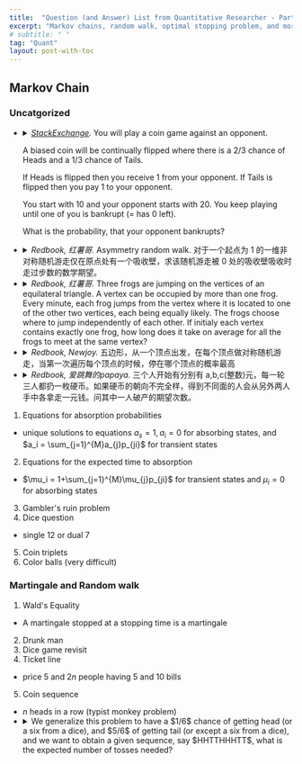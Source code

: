 ```yaml
---
title:  "Question (and Answer) List from Quantitative Researcher - Part 3. Markov Chains"
excerpt: "Markov chains, random walk, optimal stopping problem, and more"
# subtitle: " "
tag: "Quant"
layout: post-with-toc
---
```


<!-- template

- <details><summary><cite>Redbook, 爱跳舞的papaya.</cite>
  ...
  </summary>
  ...
  </details>

-->

## Markov Chain

### Uncatgorized


- <details><summary><cite><a href="https://math.stackexchange.com/questions/4634542/probability-of-winning-coin-game">StackExchange</a>.</cite>
  You will play a coin game against an opponent.

  A biased coin will be continually flipped where there is a $2/3$ chance of Heads and a $1/3$ chance of Tails.

  If Heads is flipped then you receive $1$ from your opponent. If Tails is flipped then you pay $1$ to your opponent.

  You start with $10$ and your opponent starts with $20$. You keep playing until one of you is bankrupt (= has $0$ left).

  What is the probability, that your opponent bankrupts?
  </summary>
  One way we may comupte by the Markov chains. Denote $a_x$ the probability of winning the game starting with $x$ dollars ($x=10$ here). We have $3a_{x} = 2a_{x+1} + a_{x-1}$, with boundary condition $a_{30}=1, a_0 = 0$. This soon gives us $b_k = a_k - a_{k-1}$ is a geometric series. The probability of wining is $a_{10} = \sum_{k=1}^{10}b_k$ and we may use the fact $\sum_{k=1}^{30}b_k = 1$ and the sum for first $10$, middle $10$, and last $10$ being $1:2^{-10}:2^{-20}$.

  Another solution using martingale can be used as well,
  See [Wikipedia](https://en.wikipedia.org/wiki/Gambler%27s_ruin#Unfair_coin_flipping). The chance is more than $99.9\%$.

  And here we summarize the asymmetric simple random walk (See Durrett, R., Probability: Theory and Examples, p.260).

  Staring from $S_0=0$, with probability $p \gt 1/2$ we add $1$ and with probability $q\triangleq 1-p$ we substract $-1$. Denote the cumulated sum of the random walk as $S_n$, and first visit time $T_z = \inf(n: S_n=z)$. Assume boundary $a, b \gt 0$.
  - Martingale is $\varphi(S_n) = (q/p)^{S_n}$.
  - Two-sided boundary $[-a, b]$,
    $$\mathbb P(T_{-a} \lt T_{b}) = (\varphi(b)-\varphi(0)) / (\varphi(b)-\varphi(-a)),$$
    $$\mathbb P(T_{b} \lt T_{-a}) = (\varphi(0)-\varphi(-a)) / (\varphi(b)-\varphi(-a)).$$
  - Single-sided boundary $[-a, +\infty)$,
    $$\mathbb P(T_{-a} \lt +\infty) = (q/p)^{a}.$$
  - Single-sided boundary $(-\infty, b]$, probability of hitting $b$ is $1$ and expected hitting time is $\mathbb E T_b = b/(2p-1)$.
  </details>



- <details><summary><cite>Redbook, 红薯哥.</cite>
  Asymmetry random walk. 对于一个起点为 1 的一维非对称随机游走仅在原点处有一个吸收壁，求该随机游走被 0 处的吸收壁吸收时走过步数的数学期望。
  </summary>
  ...
  </details>

- <details><summary><cite>Redbook, 红薯哥.</cite>
  Three frogs are jumping on the vertices of an equilateral triangle. A vertex can be occupied by more than one frog. Every minute, each frog jumps from the vertex where it is located to one of the other two vertices, each being equally likely. The frogs choose where to jump independently of each other. If initialy each vertex contains exactly one frog, how long does it take on average for all the frogs to meet at the same vertex?
  </summary>
  ...
  </details>

- <details><summary><cite>Redbook, Newjoy.</cite>
  五边形，从一个顶点出发，在每个顶点做对称随机游走，当第一次遍历每个顶点的时候，停在哪个顶点的概率最高
  </summary>
  We can do this question for a general $n$, based on the fact, on a discrete symmetric 1D unit step size random walk starting at origin, the probability of reaching $\alpha$ before hitting $-\beta$ is $\beta / (\alpha+\beta)$, $\alpha,\beta\in\mathbb Z^+$.
  Assume we have labeled the vertices as $0, \dots, n-1$ and we shall cut one of the edge to get back to the 1D symmetric random walk problem.
  So the probability of reaching $k$ as the final position is equivalent to having visited $1, \dots, k-1, k+1, \dots, n-1$.
  We separate the question into visiting $k+1$ being the second last vertex and visiting $k-1$ being the second last vertex.
  For the first one, assume we cut the path between $k$ and $k+1$. Now the sequence is $k+1, k+2, \dots, n-1, 0, 1, \dots, k-1, k$.
  The probability of stopped at $k+1$ before visiting $k-1$ is $(k-1)/(n-2)$. Meanwhile, the probability of stopped at $k+1$ before visiting $k$ is $k/(n-1)$.
  Thus, the probability of stopped at $k+1$ before visiting $k$ but visited $k-1$ is $k/(n-1) - (k-1)/(n-2) = (n-k-1)/(n-1)(n-2)$.
  Similarly, we cut the path between $k-1$ and $k$. Now the sequence is $k, k+1, \dots, n-1, 0, 1, \dots, k-1$.
  The probability of stopped at $k-1$ before visiting $k+1$ is $(n-k-1)/(n-2)$. Meanwhile, the probability of stopped at $k-1$ before visiting $k$ is $(n-k)/(n-1)$.
  Thus, the probability of stopped at $k-1$ before visiting $k$ but visited $k+1$ is $(n-k)/(n-1) - (n-k-1)/(n-2) = (k-1)/(n-1)(n-2)$.
  Thus, the probability for stopping at $k$ is the sum, $1/(n-1)$ for all $k$.
  </details>



- <details><summary><cite>Redbook, 爱跳舞的papaya.</cite>
  三个人开始有分别有 a,b,c(整数)元，每一轮三人都扔一枚硬币。如果硬币的朝向不完全样，得到不同面的人会从另外两人手中各拿走一元钱。问其中一人破产的期望次数。
  </summary>
  martingale, ost
  </details>



1. Equations for absorption probabilities
  - unique solutions to equations $a_s = 1, a_i = 0$ for absorbing states, and $a_i = \sum_{j=1}^{M}a_{j}p_{ji}$ for transient states
2. Equations for the expected time to absorption
  - $\mu_i = 1+\sum_{j=1}^{M}\mu_{j}p_{ji}$ for transient states and $\mu_i = 0$ for absorbing states
3. Gambler's ruin problem
4. Dice question
  - single 12 or dual 7
5. Coin triplets
6. Color balls (very difficult)

### Martingale and Random walk

1. Wald's Equality
  - A martingale stopped at a stopping time is a martingale
2. Drunk man
3. Dice game revisit
4. Ticket line
  - price 5 and $2n$ people having 5 and 10 bills
5. Coin sequence
  - $n$ heads in a row (typist monkey problem)
  - <details><summary>
    We generalize this problem to have a $1/6$ chance of getting head (or a six from a dice), and $5/6$ of getting tail (or except a six from a dice), and we want to obtain a given sequence, say $HHTTHHHTT$, what is the expected number of tosses needed?
    </summary>
    </details>

